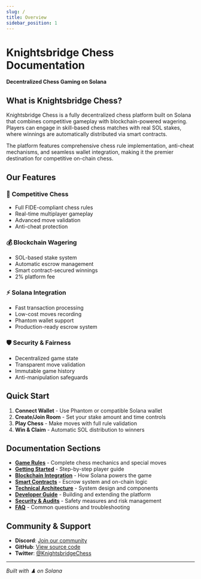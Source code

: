 ```yaml
---
slug: /
title: Overview
sidebar_position: 1
---
```


# Knightsbridge Chess Documentation

**Decentralized Chess Gaming on Solana**

## What is Knightsbridge Chess?

Knightsbridge Chess is a fully decentralized chess platform built on Solana that combines competitive gameplay with blockchain-powered wagering. Players can engage in skill-based chess matches with real SOL stakes, where winnings are automatically distributed via smart contracts.

The platform features comprehensive chess rule implementation, anti-cheat mechanisms, and seamless wallet integration, making it the premier destination for competitive on-chain chess.

## Our Features

### 🎯 **Competitive Chess**
- Full FIDE-compliant chess rules
- Real-time multiplayer gameplay
- Advanced move validation
- Anti-cheat protection

### 💰 **Blockchain Wagering**
- SOL-based stake system
- Automatic escrow management  
- Smart contract-secured winnings
- 2% platform fee

### ⚡ **Solana Integration**
- Fast transaction processing
- Low-cost moves recording
- Phantom wallet support
- Production-ready escrow system

### 🛡️ **Security & Fairness**
- Decentralized game state
- Transparent move validation
- Immutable game history
- Anti-manipulation safeguards

## Quick Start

1. **Connect Wallet** - Use Phantom or compatible Solana wallet
2. **Create/Join Room** - Set your stake amount and time controls
3. **Play Chess** - Make moves with full rule validation
4. **Win & Claim** - Automatic SOL distribution to winners

## Documentation Sections

- **[Game Rules](./game-rules.md)** - Complete chess mechanics and special moves
- **[Getting Started](./getting-started.md)** - Step-by-step player guide
- **[Blockchain Integration](./blockchain-integration.md)** - How Solana powers the game
- **[Smart Contracts](./smart-contracts.md)** - Escrow system and on-chain logic
- **[Technical Architecture](./technical-architecture.md)** - System design and components
- **[Developer Guide](./developer-guide.md)** - Building and extending the platform
- **[Security & Audits](./security.md)** - Safety measures and risk management
- **[FAQ](./faq.md)** - Common questions and troubleshooting

## Community & Support

- **Discord**: [Join our community](https://discord.gg/knightsbridge) 
- **GitHub**: [View source code](https://github.com/knightsbridge-chess)
- **Twitter**: [@KnightsbridgeChess](https://twitter.com/knightsbridgechess)

---

*Built with ♟️ on Solana*